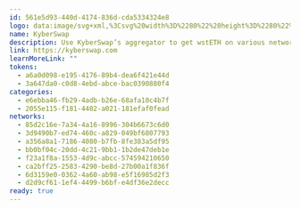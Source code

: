 ```yaml
---
id: 561e5d93-440d-4174-836d-cda5334324e8
logo: data:image/svg+xml,%3Csvg%20width%3D%2280%22%20height%3D%2280%22%20viewBox%3D%220%200%2080%2080%22%20fill%3D%22none%22%20xmlns%3D%22http%3A%2F%2Fwww.w3.org%2F2000%2Fsvg%22%3E%0A%3Cpath%20fill-rule%3D%22evenodd%22%20clip-rule%3D%22evenodd%22%20d%3D%22M42.0538%2017.2658L53.6088%2026.0957C54.1431%2026.4965%2054.0897%2027.2847%2053.5154%2027.6186L36.3765%2037.4637L40.5978%2017.8002C40.7448%2017.1456%2041.5194%2016.8651%2042.0538%2017.2658ZM54.6241%2050.3543L37.2181%2040.3756L54.6241%2030.397C55.2386%2030.0496%2056%2030.4903%2056%2031.185V49.5661C56%2050.2608%2055.2252%2050.7017%2054.6241%2050.3543ZM42.0538%2063.4989L53.6356%2054.6557C54.1565%2054.2549%2054.1031%2053.4667%2053.5421%2053.1328L36.3765%2043.301L40.6112%2062.9646C40.7314%2063.6191%2041.5062%2063.8996%2042.0538%2063.4989ZM37.3115%2019.1895L32.7562%2040.3759L37.3115%2061.5889C37.4851%2062.4038%2036.5233%2063.005%2035.8554%2062.4974L24.1935%2053.6006C23.5925%2053.1465%2023.2451%2052.425%2023.2451%2051.677V29.1148C23.2451%2028.3668%2023.5925%2027.6453%2024.1935%2027.1912L35.8554%2018.2811C36.5367%2017.7468%2037.4851%2018.3612%2037.3115%2019.1895Z%22%20fill%3D%22%2331CB9E%22%2F%3E%0A%3Cg%20opacity%3D%220.4%22%20filter%3D%22url(%23filter0_f_209_2419)%22%3E%0A%3Cpath%20fill-rule%3D%22evenodd%22%20clip-rule%3D%22evenodd%22%20d%3D%22M47.6602%2014.1742L58.5097%2022.4649C59.0114%2022.8412%2058.9612%2023.5813%2058.422%2023.8948L42.3296%2033.1388L46.2931%2014.6759C46.4311%2014.0613%2047.1585%2013.7979%2047.6602%2014.1742ZM59.463%2045.2424L43.1198%2035.873L59.463%2026.5037C60.04%2026.1775%2060.7549%2026.5913%2060.7549%2027.2436V44.5024C60.7549%2045.1546%2060.0274%2045.5686%2059.463%2045.2424ZM47.6602%2057.5844L58.5348%2049.2811C59.024%2048.9048%2058.9738%2048.1647%2058.447%2047.8512L42.3296%2038.6197L46.3057%2057.0826C46.4185%2057.6972%2047.146%2057.9606%2047.6602%2057.5844ZM43.2075%2015.9804L38.9304%2035.8732L43.2075%2055.791C43.3705%2056.5561%2042.4675%2057.1206%2041.8403%2056.644L30.8905%2048.2904C30.3261%2047.8641%2030%2047.1866%2030%2046.4843V25.2997C30%2024.5973%2030.3261%2023.9199%2030.8905%2023.4935L41.8403%2015.1275C42.48%2014.6258%2043.3705%2015.2028%2043.2075%2015.9804Z%22%20fill%3D%22%2331CB9E%22%2F%3E%0A%3C%2Fg%3E%0A%3Cdefs%3E%0A%3Cfilter%20id%3D%22filter0_f_209_2419%22%20x%3D%2218%22%20y%3D%222%22%20width%3D%2254.7549%22%20height%3D%2267.7585%22%20filterUnits%3D%22userSpaceOnUse%22%20color-interpolation-filters%3D%22sRGB%22%3E%0A%3CfeFlood%20flood-opacity%3D%220%22%20result%3D%22BackgroundImageFix%22%2F%3E%0A%3CfeBlend%20mode%3D%22normal%22%20in%3D%22SourceGraphic%22%20in2%3D%22BackgroundImageFix%22%20result%3D%22shape%22%2F%3E%0A%3CfeGaussianBlur%20stdDeviation%3D%226%22%20result%3D%22effect1_foregroundBlur_209_2419%22%2F%3E%0A%3C%2Ffilter%3E%0A%3C%2Fdefs%3E%0A%3C%2Fsvg%3E%0A
name: KyberSwap
description: Use KyberSwap’s aggregator to get wstETH on various networks.
link: https://kyberswap.com
learnMoreLink: ""
tokens:
  - a6a0d098-e195-4176-89b4-dea6f421e44d
  - 3a647da0-c0d8-4ebd-abce-bac0390880f4
categories:
  - e6ebba46-fb29-4adb-b26e-68afa10c4b7f
  - 2055e115-f181-4402-a021-181efaf0fead
networks:
  - 85d2c16e-7a34-4a16-8996-304b6673c6d0
  - 3d9490b7-ed74-460c-a829-049bf6807793
  - a356a8a1-7186-4080-b7fb-8fe383a5df95
  - bb0bf04c-20dd-4c21-9bb1-1b2de47deb1e
  - f23a1f8a-1553-4d9c-abcc-574594210650
  - ca2bff25-2583-4290-be8d-27b00a1f836f
  - 6d3159e0-0362-4a60-ab98-e5f16985d2f3
  - d2d9cf61-1ef4-4499-b6bf-e4df36e2decc
ready: true
---
```


